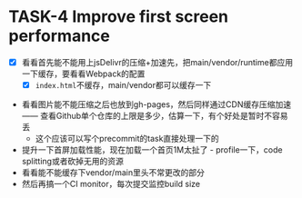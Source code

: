 # TASK-4 Improve first screen performance 

* [x] 看看首先能不能用上jsDelivr的压缩+加速先，把main/vendor/runtime都应用一下缓存，要看看Webpack的配置
  * [x] `index.html`不缓存，main/vendor都可以缓存一下
* 看看图片能不能压缩之后也放到gh-pages，然后同样通过CDN缓存压缩加速 —— 查看Github单个仓库的上限是多少，估算一下，有个好处是暂时不容易丢
  * 这个应该可以写个precommit的task直接处理一下的
* 提升一下首屏加载性能，现在加载一个首页1M太扯了 - profile一下，code splitting或者砍掉无用的资源
* 看看能不能缓存下vendor/main里头不常更改的部分
* 然后再搞一个CI monitor，每次提交监控build size
